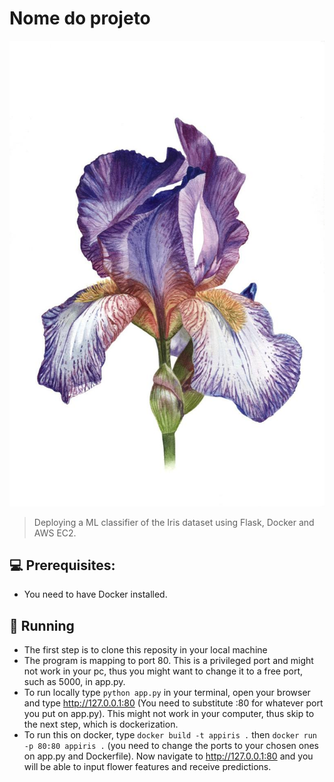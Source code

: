# Nome do projeto

<!---Esses são exemplos. Veja https://shields.io para outras pessoas ou para personalizar este conjunto de escudos. Você pode querer incluir dependências, status do projeto e informações de licença aqui--->


<img src="7156125-HSC00001-7.jpg" alt="exemplo imagem">

> Deploying a ML classifier of the Iris dataset using Flask, Docker and AWS EC2.



## 💻 Prerequisites:

* You need to have Docker installed.

## 🚀 Running

* The first step is to clone this reposity in your local machine
* The program is mapping to port 80. This is a privileged port and might not work in your pc, thus you might want to change it to a free port, such as 5000, in app.py.
* To run locally type `python app.py` in your terminal, open your browser and type http://127.0.0.1:80 (You need to substitute :80 for whatever port you put on app.py). This might not work in your computer, thus skip to the next step, which is dockerization.
* To run this on docker, type `docker build -t appiris .` then `docker run -p 80:80 appiris .` (you need to change the ports to your chosen ones on app.py and Dockerfile). Now navigate to http://127.0.0.1:80 and you will be able to input flower features and receive predictions.



